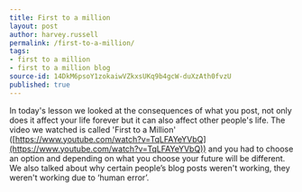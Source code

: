 ```yaml
---
title: First to a million
layout: post
author: harvey.russell
permalink: /first-to-a-million/
tags:
- first to a million
- first to a million blog
source-id: 14DkM6psoY1zokaiwVZkxsUKq9b4gcW-duXzAth0fvzU
published: true
---
```

In today's lesson we looked at the consequences of what you post, not only does it affect your life forever but it can also affect other people's life. The video we watched is called 'First to a Million' ([https://www.youtube.com/watch?v=TqLFAYeYVbQ](https://www.youtube.com/watch?v=TqLFAYeYVbQ)) and you had to choose an option and depending on what you choose your future will be different. We also talked about why certain people’s blog posts weren't working, they weren't working due to ‘human error’. 

